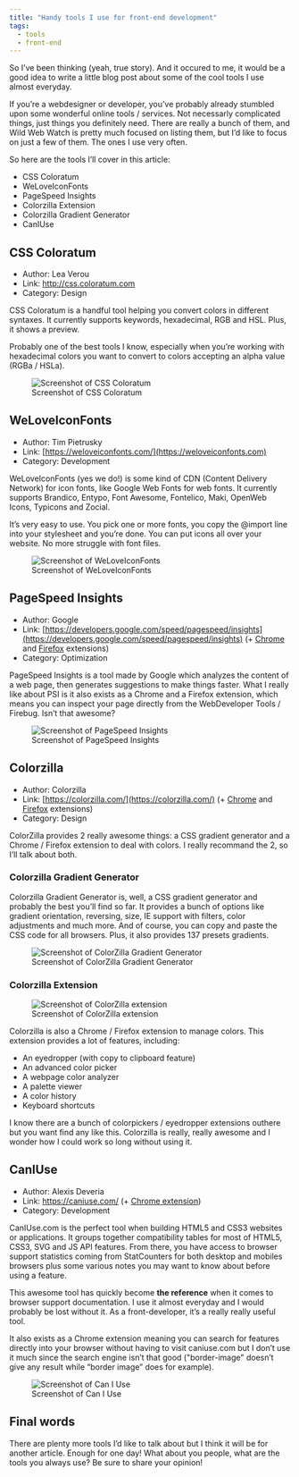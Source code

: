 ```yaml
---
title: "Handy tools I use for front-end development"
tags:
  - tools
  - front-end
---
```


So I’ve been thinking (yeah, true story). And it occured to me, it would be a good idea to write a little blog post about some of the cool tools I use almost everyday.

If you’re a webdesigner or developer, you’ve probably already stumbled upon some wonderful online tools / services. Not necessarly complicated things, just things you definitely need. There are really a bunch of them, and Wild Web Watch is pretty much focused on listing them, but I’d like to focus on just a few of them. The ones I use very often.

So here are the tools I’ll cover in this article:

* CSS Coloratum
* WeLoveIconFonts
* PageSpeed Insights
* Colorzilla Extension
* Colorzilla Gradient Generator
* CanIUse

## CSS Coloratum

* Author: Lea Verou
* Link: http://css.coloratum.com
* Category: Design

CSS Coloratum is a handful tool helping you convert colors in different syntaxes. It currently supports keywords, hexadecimal, RGB and HSL. Plus, it shows a preview.

Probably one of the best tools I know, especially when you’re working with hexadecimal colors you want to convert to colors accepting an alpha value (RGBa / HSLa).

<figure class="figure">
<img src="/assets/images/tools/css-coloratum.jpg" alt="Screenshot of CSS Coloratum" />
<figcaption>Screenshot of CSS Coloratum</figcaption>
</figure>

## WeLoveIconFonts

* Author: Tim Pietrusky
* Link: [https://weloveiconfonts.com/](https://weloveiconfonts.com)
* Category: Development

WeLoveIconFonts (yes we do!) is some kind of CDN (Content Delivery Network) for icon fonts, like Google Web Fonts for web fonts. It currently supports Brandico, Entypo, Font Awesome, Fontelico, Maki, OpenWeb Icons, Typicons and Zocial.

It’s very easy to use. You pick one or more fonts, you copy the @import line into your stylesheet and you’re done. You can put icons all over your website. No more struggle with font files.

<figure class="figure">
<img src="/assets/images/tools/weloveiconfonts.jpg" alt="Screenshot of WeLoveIconFonts" />
<figcaption>Screenshot of WeLoveIconFonts</figcaption>
</figure>

## PageSpeed Insights

* Author: Google
* Link: [https://developers.google.com/speed/pagespeed/insights](https://developers.google.com/speed/pagespeed/insights) (+ [Chrome](https://chrome.google.com/webstore/detail/pagespeed-insights-by-goo/gplegfbjlmmehdoakndmohflojccocli?utm_source=chrome-ntp-icon) and [Firefox](https://developers.google.com/speed/docs/insights/using_firefox) extensions)
* Category: Optimization

PageSpeed Insights is a tool made by Google which analyzes the content of a web page, then generates suggestions to make things faster. What I really like about PSI is it also exists as a Chrome and a Firefox extension, which means you can inspect your page directly from the WebDeveloper Tools / Firebug. Isn’t that awesome?

<figure class="figure">
<img src="/assets/images/tools/page-speed-insights.jpg" alt="Screenshot of PageSpeed Insights" />
<figcaption>Screenshot of PageSpeed Insights</figcaption>
</figure>

## Colorzilla

* Author: Colorzilla
* Link: [https://colorzilla.com/](https://colorzilla.com/) (+ [Chrome](https://www.colorzilla.com/chrome/) and [Firefox](https://www.colorzilla.com/firefox/) extensions)
* Category: Design

ColorZilla provides 2 really awesome things: a CSS gradient generator and a Chrome / Firefox extension to deal with colors. I really recommand the 2, so I’ll talk about both.

### Colorzilla Gradient Generator

Colorzilla Gradient Generator is, well, a CSS gradient generator and probably the best you’ll find so far. It provides a bunch of options like gradient orientation, reversing, size, IE support with filters, color adjustments and much more. And of course, you can copy and paste the CSS code for all browsers. Plus, it also provides 137 presets gradients.

<figure class="figure">
<img src="/assets/images/tools/cz-gradient-generator.jpg" alt="Screenshot of ColorZilla Gradient Generator" />
<figcaption>Screenshot of ColorZilla Gradient Generator</figcaption>
</figure>

### Colorzilla Extension

<figure class="figure">
<img src="/assets/images/tools/cz-extension.jpg" alt="Screenshot of ColorZilla extension" />
<figcaption>Screenshot of ColorZilla extension</figcaption>
</figure>

Colorzilla is also a Chrome / Firefox extension to manage colors. This extension provides a lot of features, including:

* An eyedropper (with copy to clipboard feature)
* An advanced color picker
* A webpage color analyzer
* A palette viewer
* A color history
* Keyboard shortcuts

I know there are a bunch of colorpickers / eyedropper extensions outhere but you want find any like this. Colorzilla is really, really awesome and I wonder how I could work so long without using it.

## CanIUse

* Author: Alexis Deveria
* Link: <a href="https://weloveiconfont.com">https://caniuse.com/</a> (+ <a href="https://chrome.google.com/webstore/detail/can-i-use/kinefpelfmogilfkmjlbfkamgmofmedf/reviews?utm_source=chrome-ntp-icon">Chrome extension</a>)
* Category: Development

CanIUse.com is the perfect tool when building HTML5 and CSS3 websites or applications. It groups together compatibility tables for most of HTML5, CSS3, SVG and JS API features. From there, you have access to browser support statistics coming from StatCounters for both desktop and mobiles browsers plus some various notes you may want to know about before using a feature.

This awesome tool has quickly become **the reference** when it comes to browser support documentation. I use it almost everyday and I would probably be lost without it. As a front-developer, it’s a really really useful tool.

It also exists as a Chrome extension meaning you can search for features directly into your browser without having to visit caniuse.com but I don’t use it much since the search engine isn’t that good ("border-image" doesn’t give any result while “border image” does for example).

<figure class="figure">
<img src="/assets/images/tools/caniuse.jpg" alt="Screenshot of Can I Use" />
<figcaption>Screenshot of Can I Use</figcaption>
</figure>

## Final words

There are plenty more tools I’d like to talk about but I think it will be for another article. Enough for one day! What about you people, what are the tools you always use? Be sure to share your opinion!
